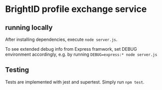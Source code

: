 # BrightID profile exchange service

## running locally
After installing dependencies, execute `node server.js`.

To see extended debug info from Express framwork, set DEBUG environment accordingly, e.g. 
by running `DEBUG=express:* node server.js`

## Testing
Tests are implemented with jest and supertest.
Simply run `npm test`. 
